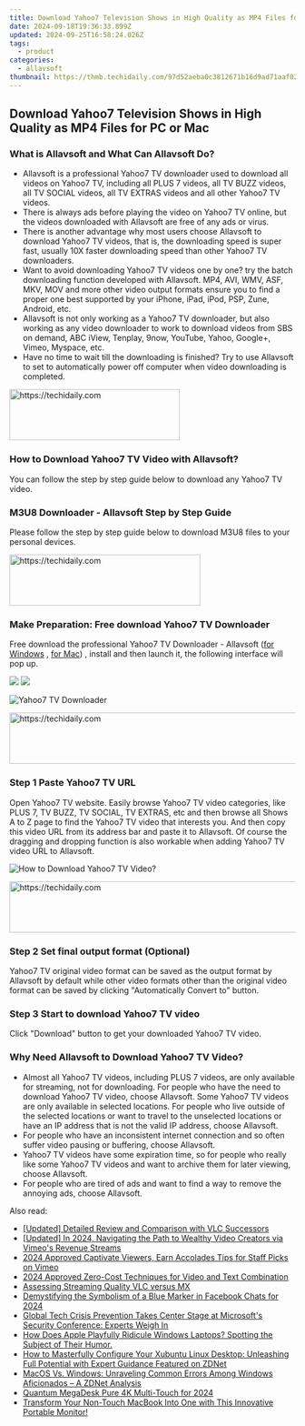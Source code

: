 ```yaml
---
title: Download Yahoo7 Television Shows in High Quality as MP4 Files for PC or Mac
date: 2024-09-18T19:36:33.899Z
updated: 2024-09-25T16:58:24.026Z
tags:
  - product
categories:
  - allavsoft
thumbnail: https://thmb.techidaily.com/97d52aeba0c3812671b16d9ad71aaf02069e7e610c93642b0ee7efd4388d9316.jpg
---
```


## Download Yahoo7 Television Shows in High Quality as MP4 Files for PC or Mac

### What is Allavsoft and What Can Allavsoft Do?

* Allavsoft is a professional Yahoo7 TV downloader used to download all videos on Yahoo7 TV, including all PLUS 7 videos, all TV BUZZ videos, all TV SOCIAL videos, all TV EXTRAS videos and all other Yahoo7 TV videos.
* There is always ads before playing the video on Yahoo7 TV online, but the videos downloaded with Allavsoft are free of any ads or virus.
* There is another advantage why most users choose Allavsoft to download Yahoo7 TV videos, that is, the downloading speed is super fast, usually 10X faster downloading speed than other Yahoo7 TV downloaders.
* Want to avoid downloading Yahoo7 TV videos one by one? try the batch downloading function developed with Allavsoft. MP4, AVI, WMV, ASF, MKV, MOV and more other video output formats ensure you to find a proper one best supported by your iPhone, iPad, iPod, PSP, Zune, Android, etc.
* Allavsoft is not only working as a Yahoo7 TV downloader, but also working as any video downloader to work to download videos from SBS on demand, ABC iView, Tenplay, 9now, YouTube, Yahoo, Google+, Vimeo, Myspace, etc.
* Have no time to wait till the downloading is finished? Try to use Allavsoft to set to automatically power off computer when video downloading is completed.

<!-- affiliate ads begin -->
<a href="https://wigfever.sjv.io/c/5597632/2005183/22899" target="_top" id="2005183">
  <img src="//a.impactradius-go.com/display-ad/22899-2005183" border="0" alt="https://techidaily.com" width="300" height="90"/>
</a>
<img height="0" width="0" src="https://wigfever.sjv.io/i/5597632/2005183/22899" style="position:absolute;visibility:hidden;" border="0" />
<!-- affiliate ads end -->

### How to Download Yahoo7 TV Video with Allavsoft?

You can follow the step by step guide below to download any Yahoo7 TV video.

### M3U8 Downloader - Allavsoft Step by Step Guide

Please follow the step by step guide below to download M3U8 files to your personal devices.

<!-- affiliate ads begin -->
<a href="https://aligracehair.sjv.io/c/5597632/2135358/19272" target="_top" id="2135358">
  <img src="//a.impactradius-go.com/display-ad/19272-2135358" border="0" alt="https://techidaily.com" width="336" height="90"/>
</a>
<img height="0" width="0" src="https://aligracehair.sjv.io/i/5597632/2135358/19272" style="position:absolute;visibility:hidden;" border="0" />
<!-- affiliate ads end -->

### Make Preparation: Free download Yahoo7 TV Downloader

Free download the professional Yahoo7 TV Downloader - Allavsoft ([for Windows](https://tools.techidaily.com/allavsoft/products/) , [for Mac](https://tools.techidaily.com/allavsoft/products/)) , install and then launch it, the following interface will pop up.

[![](https://www.allavsoft.com/how-to/../images/how-to/free-download-win.jpg)](https://tools.techidaily.com/allavsoft/products/) [![](https://www.allavsoft.com/how-to/../images/how-to/free-download-mac.jpg)](https://tools.techidaily.com/allavsoft/products/)

![Yahoo7 TV Downloader](https://www.allavsoft.com/how-to/../images/allavsoft/screen-shot-600.jpg)

<!-- affiliate ads begin -->
<a href="https://appsumo.8odi.net/c/5597632/2044585/7443" target="_top" id="2044585">
  <img src="//a.impactradius-go.com/display-ad/7443-2044585" border="0" alt="https://techidaily.com" width="728" height="90"/>
</a>
<img height="0" width="0" src="https://appsumo.8odi.net/i/5597632/2044585/7443" style="position:absolute;visibility:hidden;" border="0" />
<!-- affiliate ads end -->

### Step 1 Paste Yahoo7 TV URL

Open Yahoo7 TV website. Easily browse Yahoo7 TV video categories, like PLUS 7, TV BUZZ, TV SOCIAL, TV EXTRAS, etc and then browse all Shows A to Z page to find the Yahoo7 TV video that interests you. And then copy this video URL from its address bar and paste it to Allavsoft. Of course the dragging and dropping function is also workable when adding Yahoo7 TV video URL to Allavsoft.

![How to Download Yahoo7 TV Video?](https://www.allavsoft.com/how-to/../images/how-to/download-rtmp-video/download-rtmp-video.jpg)

<!-- affiliate ads begin -->
<a href="https://ursime.pxf.io/c/5597632/2136536/16384" target="_top" id="2136536">
  <img src="//a.impactradius-go.com/display-ad/16384-2136536" border="0" alt="https://techidaily.com" width="728" height="90"/>
</a>
<img height="0" width="0" src="https://ursime.pxf.io/i/5597632/2136536/16384" style="position:absolute;visibility:hidden;" border="0" />
<!-- affiliate ads end -->

### Step 2 Set final output format (Optional)

Yahoo7 TV original video format can be saved as the output format by Allavsoft by default while other video formats other than the original video format can be saved by clicking "Automatically Convert to" button.

### Step 3 Start to download Yahoo7 TV video

Click "Download" button to get your downloaded Yahoo7 TV video.

### Why Need Allavsoft to Download Yahoo7 TV Video?

* Almost all Yahoo7 TV videos, including PLUS 7 videos, are only available for streaming, not for downloading. For people who have the need to download Yahoo7 TV video, choose Allavsoft. Some Yahoo7 TV videos are only available in selected locations. For people who live outside of the selected locations or want to travel to the unselected locations or have an IP address that is not the valid IP address, choose Allavsoft.
* For people who have an inconsistent internet connection and so often suffer video pausing or buffering, choose Allavsoft.
* Yahoo7 TV videos have some expiration time, so for people who really like some Yahoo7 TV videos and want to archive them for later viewing, choose Allavsoft.
* For people who are tired of ads and want to find a way to remove the annoying ads, choose Allavsoft.

<ins class="adsbygoogle"
     style="display:block"
     data-ad-format="autorelaxed"
     data-ad-client="ca-pub-7571918770474297"
     data-ad-slot="1223367746"></ins>

<ins class="adsbygoogle"
     style="display:block"
     data-ad-client="ca-pub-7571918770474297"
     data-ad-slot="8358498916"
     data-ad-format="auto"
     data-full-width-responsive="true"></ins>

<span class="atpl-alsoreadstyle">Also read:</span>
<div><ul>
<li><a href="https://fox-info.techidaily.com/updated-detailed-review-and-comparison-with-vlc-successors/"><u>[Updated] Detailed Review and Comparison with VLC Successors</u></a></li>
<li><a href="https://vimeo-videos.techidaily.com/updated-in-2024-navigating-the-path-to-wealthy-video-creators-via-vimeos-revenue-streams/"><u>[Updated] In 2024, Navigating the Path to Wealthy Video Creators via Vimeo's Revenue Streams</u></a></li>
<li><a href="https://vimeo-videos.techidaily.com/2024-approved-captivate-viewers-earn-accolades-tips-for-staff-picks-on-vimeo/"><u>2024 Approved Captivate Viewers, Earn Accolades Tips for Staff Picks on Vimeo</u></a></li>
<li><a href="https://youtube-webster.techidaily.com/approved-zero-cost-techniques-for-video-and-text-combination/"><u>2024 Approved Zero-Cost Techniques for Video and Text Combination</u></a></li>
<li><a href="https://fox-blue.techidaily.com/assessing-streaming-quality-vlc-versus-mx/"><u>Assessing Streaming Quality VLC versus MX</u></a></li>
<li><a href="https://facebook-video-recording.techidaily.com/demystifying-the-symbolism-of-a-blue-marker-in-facebook-chats-for-2024/"><u>Demystifying the Symbolism of a Blue Marker in Facebook Chats for 2024</u></a></li>
<li><a href="https://win-hacks.techidaily.com/global-tech-crisis-prevention-takes-center-stage-at-microsofts-security-conference-experts-weigh-in/"><u>Global Tech Crisis Prevention Takes Center Stage at Microsoft's Security Conference: Experts Weigh In</u></a></li>
<li><a href="https://win-hacks.techidaily.com/how-does-apple-playfully-ridicule-windows-laptops-spotting-the-subject-of-their-humor/"><u>How Does Apple Playfully Ridicule Windows Laptops? Spotting the Subject of Their Humor.</u></a></li>
<li><a href="https://win-hacks.techidaily.com/how-to-masterfully-configure-your-xubuntu-linux-desktop-unleashing-full-potential-with-expert-guidance-featured-on-zdnet/"><u>How to Masterfully Configure Your Xubuntu Linux Desktop: Unleashing Full Potential with Expert Guidance Featured on ZDNet</u></a></li>
<li><a href="https://win-hacks.techidaily.com/macos-vs-windows-unraveling-common-errors-among-windows-aficionados-a-zdnet-analysis/"><u>MacOS Vs. Windows: Unraveling Common Errors Among Windows Aficionados – A ZDNet Analysis</u></a></li>
<li><a href="https://extra-support.techidaily.com/quantum-megadesk-pure-4k-multi-touch-for-2024/"><u>Quantum MegaDesk Pure 4K Multi-Touch for 2024</u></a></li>
<li><a href="https://win-hacks.techidaily.com/transform-your-non-touch-macbook-into-one-with-this-innovative-portable-monitor/"><u>Transform Your Non-Touch MacBook Into One with This Innovative Portable Monitor!</u></a></li>
</ul></div>

